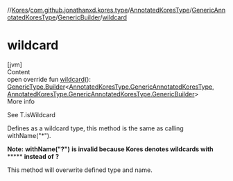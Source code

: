 //[Kores](../../../../index.md)/[com.github.jonathanxd.kores.type](../../../index.md)/[AnnotatedKoresType](../../index.md)/[GenericAnnotatedKoresType](../index.md)/[GenericBuilder](index.md)/[wildcard](wildcard.md)



# wildcard  
[jvm]  
Content  
open override fun [wildcard](wildcard.md)(): [GenericType.Builder](../../../-generic-type/-builder/index.md)<[AnnotatedKoresType.GenericAnnotatedKoresType](../index.md), [AnnotatedKoresType.GenericAnnotatedKoresType.GenericBuilder](index.md)>  
More info  


See T.isWildcard



Defines as a wildcard type, this method is the same as calling withName("*").



**Note:** **withName("?")** **is invalid because Kores denotes wildcards with** ***** **instead of** **?**



This method will overwrite defined type and name.

  



